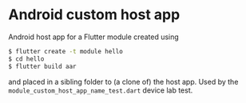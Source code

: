 # Android custom host app

Android host app for a Flutter module created using
```sh
$ flutter create -t module hello
$ cd hello
$ flutter build aar
```
and placed in a sibling folder to (a clone of) the host app.
Used by the `module_custom_host_app_name_test.dart` device lab test.
